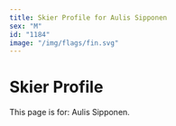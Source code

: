```yaml
---
title: Skier Profile for Aulis Sipponen
sex: "M"
id: "1184"
image: "/img/flags/fin.svg" 
---
```


# Skier Profile

This page is for: Aulis Sipponen.
    